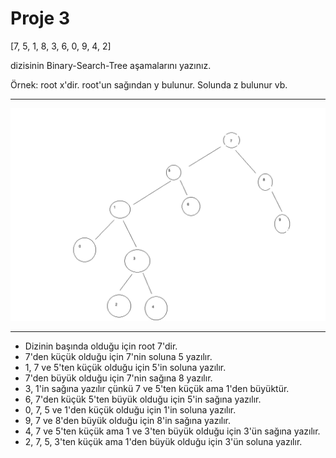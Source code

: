 # Proje 3
[7, 5, 1, 8, 3, 6, 0, 9, 4, 2]

dizisinin Binary-Search-Tree aşamalarını yazınız.

Örnek: root x'dir. root'un sağından y bulunur. Solunda z bulunur vb.

---
![](/Merge%20Sort/Merge%20Sort.png)

---

- Dizinin başında olduğu için root 7'dir.
- 7'den küçük olduğu için 7'nin soluna 5 yazılır.
- 1, 7 ve 5'ten küçük olduğu için 5'in soluna yazılır.
- 7'den büyük olduğu için 7'nin sağına 8 yazılır.
- 3, 1'in sağına yazılır çünkü 7 ve 5'ten küçük ama 1'den büyüktür.
- 6, 7'den küçük 5'ten büyük olduğu için 5'in sağına yazılır.
- 0, 7, 5 ve 1'den küçük olduğu için 1'in soluna yazılır.
- 9, 7 ve 8'den büyük olduğu için 8'in sağına yazılır.
- 4, 7 ve 5'ten küçük ama 1 ve 3'ten büyük olduğu için 3'ün sağına yazılır.
- 2, 7, 5, 3'ten küçük ama 1'den büyük olduğu için 3'ün soluna yazılır.